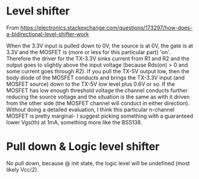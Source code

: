 # Level shifter

From https://electronics.stackexchange.com/questions/173297/how-does-a-bidirectional-level-shifter-work

When the 3.3V input is pulled down to 0V, the source is at 0V, the gate is at 3.3V and the MOSFET is (more or less for this particular part) 'on'.
Therefore the driver for the TX-3.3V sinks current from R1 and R2 and the output goes to slightly above the input voltage (because Rds(on) > 0 and some current goes through R2).
If you pull the TX-5V output low, then the body diode of the MOSFET conducts and brings the TX-3.3V input (and MOSFET source) down to the TX-5V low level plus 0.6V or so. If the MOSFET has low enough threshold voltage the channel conducts further reducing the source voltage and the situation is the same as with it driven from the other side (the MOSFET channel will conduct in either direction).
Without doing a detailed evaluation, I think this particular n-channel MOSFET is pretty marginal- I suggest picking something with a guaranteed lower Vgs(th) at 1mA, something more like the BSS138.

# Pull down & Logic level shifter

No pull down, because @ init state, the logic level will be undefined (most likely Vcc/2). 